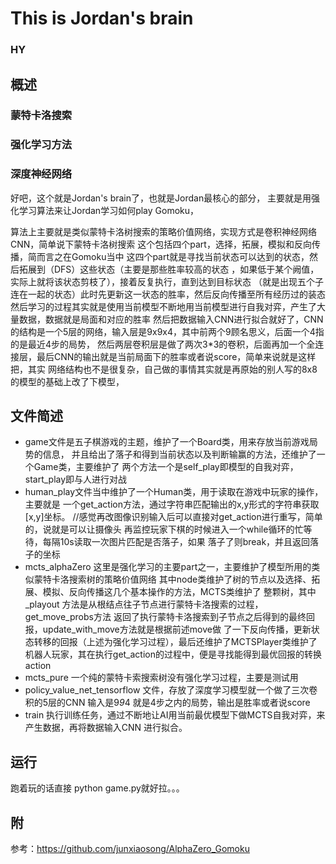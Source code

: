 # This is Jordan's brain
### HY
## 概述

### 蒙特卡洛搜索

### 强化学习方法

### 深度神经网络


好吧，这个就是Jordan's brain了，也就是Jordan最核心的部分，
主要就是用强化学习算法来让Jordan学习如何play Gomoku，

算法上主要就是类似蒙特卡洛树搜索的策略价值网络，实现方式是卷积神经网络CNN，简单说下蒙特卡洛树搜索
这个包括四个part，选择，拓展，模拟和反向传播，简而言之在Gomoku当中
这四个part就是寻找当前状态可以达到的状态，然后拓展到（DFS）这些状态（主要是那些胜率较高的状态
，如果低于某个阙值，实际上就将该状态剪枝了），接着反复执行，直到达到目标状态
（就是出现五个子连在一起的状态）此时先更新这一状态的胜率，然后反向传播至所有经历过的装态
然后学习的过程其实就是使用当前模型不断地用当前模型进行自我对弈，产生了大量数据，数据就是局面和对应的胜率
然后把数据输入CNN进行拟合就好了，CNN的结构是一个5层的网络，输入层是9x9x4，其中前两个9顾名思义，后面一个4指的是最近4步的局势，
然后两层卷积层是做了两次3*3的卷积，后面再加一个全连接层，最后CNN的输出就是当前局面下的胜率或者说score，简单来说就是这样把，其实
网络结构也不是很复杂，自己做的事情其实就是再原始的别人写的8x8的模型的基础上改了下模型，

## 文件简述

- game文件是五子棋游戏的主题，维护了一个Board类，用来存放当前游戏局势的信息，
并且给出了落子和得到当前状态以及判断输赢的方法，还维护了一个Game类，主要维护了
两个方法一个是self_play即模型的自我对弈，start_play即与人进行对战
- human_play文件当中维护了一个Human类，用于读取在游戏中玩家的操作，主要就是
一个get_action方法，通过字符串匹配输出的x,y形式的字符串获取[x,y]坐标。
//感觉再改图像识别输入后可以直接对get_action进行重写，简单的，说就是可以让摄像头
再监控玩家下棋的时候进入一个while循环的忙等待，每隔10s读取一次图片匹配是否落子，如果
落子了则break，并且返回落子的坐标
- mcts_alphaZero 这里是强化学习的主要part之一，主要维护了模型所用的类似蒙特卡洛搜索树的策略价值网络
其中node类维护了树的节点以及选择、拓展、模拟、反向传播这几个基本操作的方法，MCTS类维护了
整颗树，其中_playout 方法是从根结点往子节点进行蒙特卡洛搜索的过程，get_move_probs方法
返回了执行蒙特卡洛搜索到子节点之后得到的最终回报，update_with_move方法就是根据前述move做
了一下反向传播，更新状态转移的回报（上述为强化学习过程），最后还维护了MCTSPlayer类维护了
机器人玩家，其在执行get_action的过程中，便是寻找能得到最优回报的转换action
- mcts_pure 一个纯的蒙特卡索搜索树没有强化学习过程，主要是测试用
- policy_value_net_tensorflow 文件，存放了深度学习模型就一个做了三次卷积的5层的CNN
输入是9*9*4 就是4步之内的局势，输出是胜率或者说score
- train 执行训练任务，通过不断地让AI用当前最优模型下做MCTS自我对弈，来产生数据，再将数据输入CNN
进行拟合。
## 运行

跑着玩的话直接 python game.py就好拉。。。


## 附

参考：https://github.com/junxiaosong/AlphaZero_Gomoku
